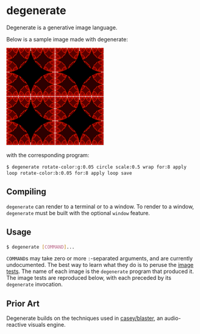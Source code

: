 # degenerate

Degenerate is a generative image language.

Below is a sample image made with degenerate:

![](./images/44.png)

with the corresponding program:

```
$ degenerate rotate-color:g:0.05 circle scale:0.5 wrap for:8 apply loop rotate-color:b:0.05 for:8 apply loop save
```

## Compiling

`degenerate` can render to a terminal or to a window. To render to a window,
`degenerate` must be built with the optional `window` feature.

## Usage

```bash
$ degenerate [COMMAND]...
```

`COMMAND`s may take zero or more `:`-separated arguments, and are currently
undocumented. The best way to learn what they do is to peruse the [image
tests](images). The name of each image is the `degenerate` program that
produced it. The image tests are reproduced below, with each preceded by its
`degenerate` invocation.

## Prior Art

Degenerate builds on the techniques used in
[casey/blaster](https://github.com/casey/blaster), an audio-reactive visuals
engine.
